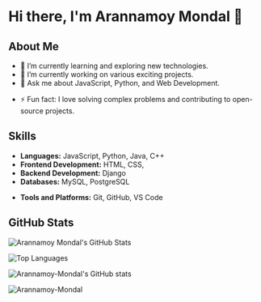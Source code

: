 <!-- ![Profile Views](https://komarev.com/ghpvc/?username=Arannamoy-Mondal&color=blue) -->

# Hi there, I'm Arannamoy Mondal 👋

## About Me

- 🌱 I’m currently learning and exploring new technologies.
- 🔭 I’m currently working on various exciting projects.
- 💬 Ask me about JavaScript, Python, and Web Development.
<!-- - 📫 How to reach me: [Email](mailto:your-email@example.com) -->
<!-- - 😄 Pronouns: They/Them -->
- ⚡ Fun fact: I love solving complex problems and contributing to open-source projects.

## Skills

- **Languages:** JavaScript, Python, Java, C++
- **Frontend Development:** HTML, CSS,
- **Backend Development:** Django
- **Databases:** MySQL, PostgreSQL
<!-- - **DevOps:** Docker, Kubernetes, CI/CD -->
- **Tools and Platforms:** Git, GitHub, VS Code

<!-- ## Projects -->
<!--  -->
<!-- Here are some of my notable projects: -->
<!--  -->
<!-- - [Project 1](https://github.com/Arannamoy-Mondal/project1): Description of project 1. -->
<!-- - [Project 2](https://github.com/Arannamoy-Mondal/project2): Description of project 2. -->
<!-- - [Project 3](https://github.com/Arannamoy-Mondal/project3): Description of project 3. -->

## GitHub Stats

![Arannamoy Mondal's GitHub Stats](https://github-readme-stats.vercel.app/api?username=Arannamoy-Mondal&show_icons=true&theme=radical)

![Top Languages](https://github-readme-stats.vercel.app/api/top-langs/?username=Arannamoy-Mondal&layout=compact&theme=radical)

![Arannamoy-Mondal's GitHub stats](https://github-readme-stats.vercel.app/api?username=Arannamoy-Mondal&show_icons=true&theme=radical)
<p><img align="center" src="https://github-readme-streak-stats.herokuapp.com/?user=Arannamoy-Mondal&" alt="Arannamoy-Mondal" /></p>
<!-- ## Connect with Me -->

<!-- - [LinkedIn](https://www.linkedin.com/in/arannamoy-mondal/) -->
<!-- - [Twitter](https://twitter.com/arannamoy_mondal) -->
<!-- - [Personal Website](https://www.yourwebsite.com) -->
